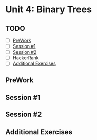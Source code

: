 # Unit 4: Binary Trees

## TODO

- [ ] [PreWork](#PreWork)
- [ ] [Session #1](#Session-1)
- [ ] [Session #2](#Session-2)
- [ ] HackerRank
- [ ] [Additional Exercises](#Additional-Exercises)

## PreWork

## Session #1
  
## Session #2

## Additional Exercises
